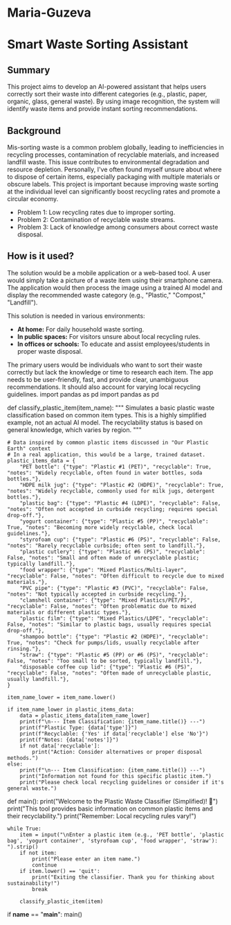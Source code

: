 # Maria-Guzeva
# Smart Waste Sorting Assistant

## Summary
This project aims to develop an AI-powered assistant that helps users correctly sort their waste into different categories (e.g., plastic, paper, organic, glass, general waste). By using image recognition, the system will identify waste items and provide instant sorting recommendations.

## Background
Mis-sorting waste is a common problem globally, leading to inefficiencies in recycling processes, contamination of recyclable materials, and increased landfill waste. This issue contributes to environmental degradation and resource depletion. Personally, I've often found myself unsure about where to dispose of certain items, especially packaging with multiple materials or obscure labels. This project is important because improving waste sorting at the individual level can significantly boost recycling rates and promote a circular economy.

* Problem 1: Low recycling rates due to improper sorting.
* Problem 2: Contamination of recyclable waste streams.
* Problem 3: Lack of knowledge among consumers about correct waste disposal.

## How is it used?
The solution would be a mobile application or a web-based tool. A user would simply take a picture of a waste item using their smartphone camera. The application would then process the image using a trained AI model and display the recommended waste category (e.g., "Plastic," "Compost," "Landfill").

This solution is needed in various environments:
* **At home:** For daily household waste sorting.
* **In public spaces:** For visitors unsure about local recycling rules.
* **In offices or schools:** To educate and assist employees/students in proper waste disposal.

The primary users would be individuals who want to sort their waste correctly but lack the knowledge or time to research each item. The app needs to be user-friendly, fast, and provide clear, unambiguous recommendations. It should also account for varying local recycling guidelines.
import pandas as pd
import pandas as pd

def classify_plastic_item(item_name):
    """
    Simulates a basic plastic waste classification based on common item types.
    This is a highly simplified example, not an actual AI model.
    The recyclability status is based on general knowledge, which varies by region.
    """

    # Data inspired by common plastic items discussed in "Our Plastic Earth" context
    # In a real application, this would be a large, trained dataset.
    plastic_items_data = {
        "PET bottle": {"type": "Plastic #1 (PET)", "recyclable": True, "notes": "Widely recyclable, often found in water bottles, soda bottles."},
        "HDPE milk jug": {"type": "Plastic #2 (HDPE)", "recyclable": True, "notes": "Widely recyclable, commonly used for milk jugs, detergent bottles."},
        "plastic bag": {"type": "Plastic #4 (LDPE)", "recyclable": False, "notes": "Often not accepted in curbside recycling; requires special drop-off."},
        "yogurt container": {"type": "Plastic #5 (PP)", "recyclable": True, "notes": "Becoming more widely recyclable, check local guidelines."},
        "styrofoam cup": {"type": "Plastic #6 (PS)", "recyclable": False, "notes": "Rarely recyclable curbside; often sent to landfill."},
        "plastic cutlery": {"type": "Plastic #6 (PS)", "recyclable": False, "notes": "Small and often made of unrecyclable plastic; typically landfill."},
        "food wrapper": {"type": "Mixed Plastics/Multi-layer", "recyclable": False, "notes": "Often difficult to recycle due to mixed materials."},
        "PVC pipe": {"type": "Plastic #3 (PVC)", "recyclable": False, "notes": "Not typically accepted in curbside recycling."},
        "clamshell container": {"type": "Mixed Plastics/PET/PS", "recyclable": False, "notes": "Often problematic due to mixed materials or different plastic types."},
        "plastic film": {"type": "Mixed Plastics/LDPE", "recyclable": False, "notes": "Similar to plastic bags, usually requires special drop-off."},
        "shampoo bottle": {"type": "Plastic #2 (HDPE)", "recyclable": True, "notes": "Check for pumps/lids, usually recyclable after rinsing."},
        "straw": {"type": "Plastic #5 (PP) or #6 (PS)", "recyclable": False, "notes": "Too small to be sorted, typically landfill."},
        "disposable coffee cup lid": {"type": "Plastic #6 (PS)", "recyclable": False, "notes": "Often made of unrecyclable plastic, usually landfill."},
    }

    item_name_lower = item_name.lower()

    if item_name_lower in plastic_items_data:
        data = plastic_items_data[item_name_lower]
        print(f"\n--- Item Classification: {item_name.title()} ---")
        print(f"Plastic Type: {data['type']}")
        print(f"Recyclable: {'Yes' if data['recyclable'] else 'No'}")
        print(f"Notes: {data['notes']}")
        if not data['recyclable']:
            print("Action: Consider alternatives or proper disposal methods.")
    else:
        print(f"\n--- Item Classification: {item_name.title()} ---")
        print("Information not found for this specific plastic item.")
        print("Please check local recycling guidelines or consider if it's general waste.")

def main():
    print("Welcome to the Plastic Waste Classifier (Simplified)! 👋")
    print("This tool provides basic information on common plastic items and their recyclability.")
    print("Remember: Local recycling rules vary!")

    while True:
        item = input("\nEnter a plastic item (e.g., 'PET bottle', 'plastic bag', 'yogurt container', 'styrofoam cup', 'food wrapper', 'straw'): ").strip()
        if not item:
            print("Please enter an item name.")
            continue
        if item.lower() == 'quit':
            print("Exiting the classifier. Thank you for thinking about sustainability!")
            break

        classify_plastic_item(item)

if __name__ == "__main__":
    main()

